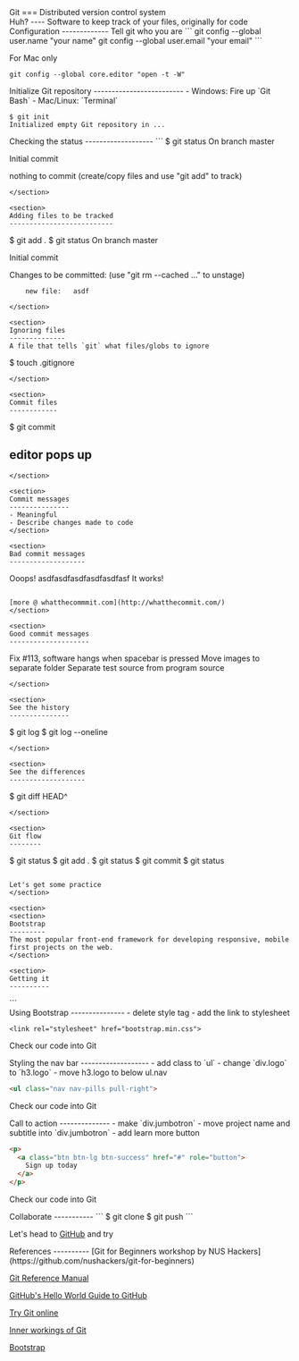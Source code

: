 <section>
Git
===
Distributed version control system
</section>

<section>
Huh?
----
Software to keep track of your files, originally for code
</section>

<section>
Configuration
-------------
Tell git who you are
```
git config --global user.name "your name"
git config --global user.email "your email"
```

For Mac only
```
git config --global core.editor "open -t -W"
```
</section>

<section>
Initialize Git repository
-------------------------
- Windows: Fire up `Git Bash`
- Mac/Linux: `Terminal`

```
$ git init
Initialized empty Git repository in ...
```
</section>

<section>
Checking the status
-------------------
```
$ git status
On branch master

Initial commit

nothing to commit (create/copy files and use "git add" to track)
```
</section>

<section>
Adding files to be tracked
--------------------------
```
$ git add .
$ git status
On branch master

Initial commit

Changes to be committed:
  (use "git rm --cached <file>..." to unstage)

        new file:   asdf
```
</section>

<section>
Ignoring files
--------------
A file that tells `git` what files/globs to ignore
```
$ touch .gitignore
```
</section>

<section>
Commit files
------------
```
$ git commit
# editor pops up
```
</section>

<section>
Commit messages
---------------
- Meaningful
- Describe changes made to code
</section>

<section>
Bad commit messages
-------------------
```
Ooops!
asdfasdfasdfasdfasdfasf
It works!
```

[more @ whatthecommmit.com](http://whatthecommit.com/)
</section>

<section>
Good commit messages
--------------------
```
Fix #113, software hangs when spacebar is pressed
Move images to separate folder
Separate test source from program source
```
</section>

<section>
See the history
---------------
```
$ git log
$ git log --oneline
```
</section>

<section>
See the differences
-------------------
```
$ git diff HEAD^
```
</section>

<section>
Git flow
--------
```
$ git status
$ git add .
$ git status
$ git commit
$ git status
```

Let's get some practice
</section>

<section>
<section>
Bootstrap
---------
The most popular front-end framework for developing responsive, mobile first projects on the web.
</section>

<section>
Getting it
----------
```
<link rel="stylesheet" href="bootstrap.min.css">
```
</section>

<section>
Using Bootstrap
---------------
- delete style tag
- add the link to stylesheet

```
<link rel="stylesheet" href="bootstrap.min.css">
```

Check our code into Git
</section>

<section>
Styling the nav bar
-------------------
- add class to `ul`
- change `div.logo` to `h3.logo`
- move h3.logo to below ul.nav

``` html
<ul class="nav nav-pills pull-right">
```

Check our code into Git
</section>

<section>
Call to action
--------------
- make `div.jumbotron`
- move project name and subtitle into `div.jumbotron`
- add learn more button

``` html
<p>
  <a class="btn btn-lg btn-success" href="#" role="button">
    Sign up today
  </a>
</p>
```

Check our code into Git
</section>

</section>

<section>
Collaborate
-----------
```
$ git clone
$ git push
```

Let's head to [GitHub](http://www.github.com) and try
</section>

<section>
References
----------
[Git for Beginners workshop by NUS Hackers](https://github.com/nushackers/git-for-beginners)

[Git Reference Manual](http://git-scm.com/doc)

[GitHub's Hello World Guide to GitHub](https://guides.github.com/activities/hello-world/)

[Try Git online](http://try.github.com)

[Inner workings of Git](http://eagain.net/articles/git-for-computer-scientists/)

[Bootstrap](http://getbootstrap.com)
</section>
